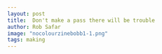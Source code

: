 ```yaml
---
layout: post
title:  Don't make a pass there will be trouble
author: Rob Safar
image: "nocolourzinebobb1-1.png"
tags: making
---
```

